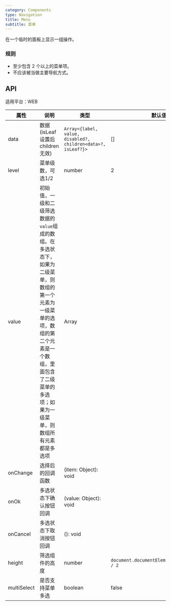 ```yaml
---
category: Components
type: Navigation
title: Menu
subtitle: 菜单
---
```


在一个临时的面板上显示一组操作。

### 规则
- 至少包含 2 个以上的菜单项。
- 不应该被当做主要导航方式。

## API

适用平台：WEB

属性 | 说明 | 类型 | 默认值
----|-----|------|------
| data    |  数据(isLeaf 设置后 children 无效)  | `Array<{label, value, disabled?, children<data>?, isLeaf?}>` | [] |
| level    |  菜单级数，可选1/2  | number  | 2 |
| value    |  初始值，一级和二级筛选数据的`value`组成的数组。在多选状态下，如果为二级菜单，则数组的第一个元素为一级菜单的选项，数组的第二个元素是一个数组，里面包含了二级菜单的多选项；如果为一级菜单，则数组所有元素都是多选项  | Array | |
| onChange    |   选择后的回调函数    | (item: Object): void  |  |
| onOk    |  多选状态下确认按钮回调  | (value: Object): void  |  |
| onCancel    |   多选状态下取消按钮回调  | (): void  |  |
| height    |   筛选组件的高度   | number  | `document.documentElement.clientHeight / 2` |
| multiSelect    |   是否支持菜单多选  | boolean  | false |
